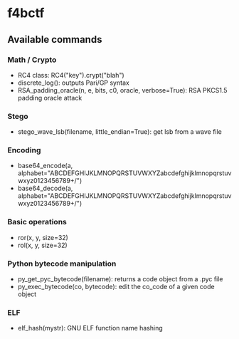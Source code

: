 # f4bctf

## Available commands

### Math / Crypto

- RC4 class:  RC4("key").crypt("blah")
- discrete_log(): outputs Pari/GP syntax
- RSA_padding_oracle(n, e, bits, c0, oracle, verbose=True): RSA PKCS1.5 padding oracle attack

### Stego

- stego_wave_lsb(filename, little_endian=True): get lsb from a wave file

### Encoding

- base64_encode(a, alphabet="ABCDEFGHIJKLMNOPQRSTUVWXYZabcdefghijklmnopqrstuvwxyz0123456789+/")
- base64_decode(a, alphabet="ABCDEFGHIJKLMNOPQRSTUVWXYZabcdefghijklmnopqrstuvwxyz0123456789+/")

### Basic operations

- ror(x, y, size=32)
- rol(x, y, size=32)

### Python bytecode manipulation

- py_get_pyc_bytecode(filename): returns a code object from a .pyc file
- py_exec_bytecode(co, bytecode): edit the co_code of a given code object

### ELF
- elf_hash(mystr): GNU ELF function name hashing